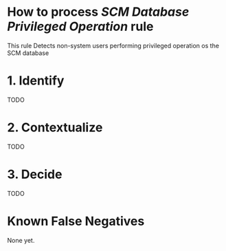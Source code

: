 # How to process *SCM Database Privileged Operation* rule
This rule Detects non-system users performing privileged operation os the SCM database

# 1. Identify
TODO

# 2. Contextualize
TODO

# 3. Decide
TODO

# Known False Negatives
None yet.
